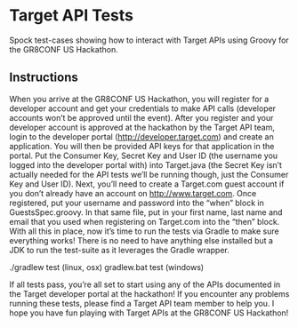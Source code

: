 Target API Tests
================

Spock test-cases showing how to interact with Target APIs using Groovy for the GR8CONF US Hackathon.

Instructions
------------

When you arrive at the GR8CONF US Hackathon, you will register for a developer account and get your credentials to make API calls (developer accounts won’t be approved until the event). After you register and your developer account is approved at the hackathon by the Target API team, login to the developer portal (http://developer.target.com) and create an application. You will then be provided API keys for that application in the portal. Put the Consumer Key, Secret Key and User ID (the username you logged into the developer portal with) into Target.java (the Secret Key isn’t actually needed for the API tests we’ll be running though, just the Consumer Key and User ID). Next, you’ll need to create a Target.com guest account if you don’t already have an account on http://www.target.com. Once registered, put your username and password into the “when” block in GuestsSpec.groovy. In that same file, put in your first name, last name and email that you used when registering on Target.com into the “then” block. With all this in place, now it’s time to run the tests via Gradle to make sure everything works! There is no need to have anything else installed but a JDK to run the test-suite as it leverages the Gradle wrapper.

./gradlew test (linux, osx)
gradlew.bat test (windows)

If all tests pass, you’re all set to start using any of the APIs documented in the Target developer portal at the hackathon! If you encounter any problems running these tests, please find a Target API team member to help you. I hope you have fun playing with Target APIs at the GR8CONF US Hackathon!
